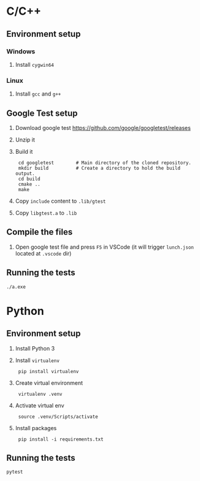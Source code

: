 # C/C++

## Environment setup

### Windows

1. Install `cygwin64`

### Linux

1. Install `gcc` and `g++`

## Google Test setup

1. Download google test https://github.com/google/googletest/releases

1. Unzip it

1. Build it

        cd googletest        # Main directory of the cloned repository.
        mkdir build          # Create a directory to hold the build output.
        cd build
        cmake ..
        make

1. Copy `include` content to `.lib/gtest`

1. Copy `libgtest.a` to `.lib`

## Compile the files

1. Open google test file and press `F5` in VSCode (it will trigger `lunch.json` located at `.vscode` dir)

## Running the tests
    ./a.exe

# Python

## Environment setup

1. Install Python 3

1. Install `virtualenv`

        pip install virtualenv

1. Create virtual environment

        virtualenv .venv

1. Activate virtual env

        source .venv/Scripts/activate

1. Install packages

        pip install -i requirements.txt

## Running the tests
    pytest
